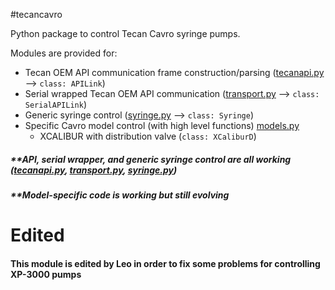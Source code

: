 #tecancavro

Python package to control Tecan Cavro syringe pumps.

Modules are provided for:

- Tecan OEM API communication frame construction/parsing ([tecanapi.py](https://github.com/benpruitt/tecancavro/blob/master/tecancavro/tecanapi.py) --> `class: APILink`)<br>
- Serial wrapped Tecan OEM API communication ([transport.py](https://github.com/benpruitt/tecancavro/blob/master/tecancavro/tecanapi.py) --> `class: SerialAPILink`)<br>
- Generic syringe control ([syringe.py](https://github.com/benpruitt/tecancavro/blob/master/tecancavro/syringe.py) --> `class: Syringe`)<br>
- Specific Cavro model control (with high level functions) [models.py](https://github.com/benpruitt/tecancavro/blob/master/tecancavro/models.py)<br>
  - XCALIBUR with distribution valve (`class: XCaliburD`)

##### **API, serial wrapper, and generic syringe control are all working ([tecanapi.py](https://github.com/benpruitt/tecancavro/blob/master/tecancavro/tecanapi.py), [transport.py](https://github.com/benpruitt/tecancavro/blob/master/tecancavro/tecanapi.py), [syringe.py](https://github.com/benpruitt/tecancavro/blob/master/tecancavro/syringe.py)) 
##### **Model-specific code is working but still evolving

# Edited

#### This module is edited by Leo in order to fix some problems for controlling XP-3000 pumps
